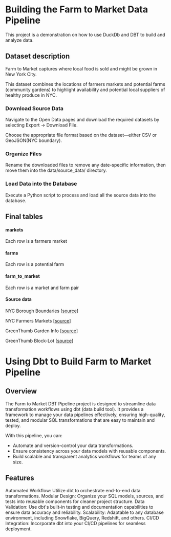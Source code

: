 # Building the Farm to Market Data Pipeline
This project is a demonstration on how to use DuckDb and DBT to build and analyze data.

## Dataset description
Farm to Market captures where local food is sold and might be grown in New York City.

This dataset combines the locations of farmers markets and potential farms (community gardens) to highlight availability and potential local suppliers of healthy produce in NYC.

### Download Source Data
Navigate to the Open Data pages and download the required datasets by selecting Export → Download File.

Choose the appropriate file format based on the dataset—either CSV or GeoJSON(NYC boundary).

### Organize Files
Rename the downloaded files to remove any date-specific information, then move them into the data/source_data/ directory.

### Load Data into the Database
Execute a Python script to process and load all the source data into the database.

## Final tables

#### markets
Each row is a farmers market

#### farms

Each row is a potential farm

#### farm_to_market

Each row is a market and farm pair

#### Source data

NYC Borough Boundaries [[source](https://data.cityofnewyork.us/City-Government/Borough-Boundaries/tqmj-j8zm)]

NYC Farmers Markets [[source](https://data.cityofnewyork.us/Health/NYC-Farmers-Markets/8vwk-6iz2/about_data)]

GreenThumb Garden Info [[source](https://data.cityofnewyork.us/dataset/GreenThumb-Garden-Info/p78i-pat6/about_data)]


GreenThumb Block-Lot [[source](https://data.cityofnewyork.us/dataset/GreenThumb-Block-Lot/fsjc-9fyh/about_data)]



# Using Dbt to Build Farm to Market Pipeline 

## Overview

The Farm to Market DBT Pipeline project is designed to streamline data transformation workflows using dbt (data build tool). It provides a framework to manage your data pipelines effectively, ensuring high-quality, tested, and modular SQL transformations that are easy to maintain and deploy.

With this pipeline, you can:

* Automate and version-control your data transformations.
* Ensure consistency across your data models with reusable components.
* Build scalable and transparent analytics workflows for teams of any size.

## Features

Automated Workflow: Utilize dbt to orchestrate end-to-end data transformations.
Modular Design: Organize your SQL models, sources, and tests into reusable components for cleaner project structure.
Data Validation: Use dbt's built-in testing and documentation capabilities to ensure data accuracy and reliability.
Scalability: Adaptable to any database environment, including Snowflake, BigQuery, Redshift, and others.
CI/CD Integration: Incorporate dbt into your CI/CD pipelines for seamless deployment.
